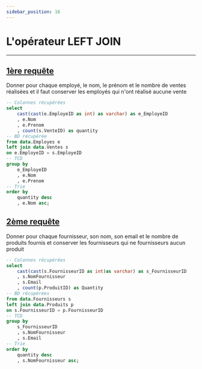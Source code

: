 ```yaml
---
sidebar_position: 16
---
```


# L'opérateur LEFT JOIN

---

## <u>1ère requête</u>

Donner pour chaque employé, le nom, le prénom et le nombre de ventes réalisées et il faut conserver les employés qui n'ont réalisé aucune vente

<!-- Requête SQL -->

```sql ex1
-- Colonnes récupérées
select
    cast(cast(e.EmployeID as int) as varchar) as e_EmployeID
    , e.Nom
    , e.Prenom
    , count(s.VenteID) as quantity
-- BD récupérée
from data.Employes e
left join data.Ventes s
on e.EmployeID = s.EmployeID
-- TCD
group by
    e_EmployeID
    , e.Nom
    , e.Prenom
-- Trie
order by
    quantity desc
    , e.Nom asc;
```

<!-- Table -->
<DataTable data={ex1} search=true rowShading=true totalRow=true rows=15>
    <Column id=Nom align=center/>
    <Column id=Prenom align=center/>
    <Column id=e_EmployeID title="N° Employe" align=center totalAgg="Quantité moyenne vendue"/>
    <Column id=quantity title="Quantité vendue" align=center totalAgg=mean fmt='# ###' contentType=colorscale scaleColor=brown/>
</DataTable>

## <u>2ème requête</u>

Donner pour chaque fournisseur, son nom, son email et le nombre de produits fournis et conserver les fournisseurs qui ne fournisseurs aucun produit

<!-- Requête SQL -->

```sql ex2
-- Colonnes récupérées
select
    cast(cast(s.FournisseurID as int)as varchar) as s_FournisseurID
    , s.NomFournisseur
    , s.Email
    , count(p.ProduitID) as Quantity
-- BD récupérées
from data.Fournisseurs s
left join data.Produits p
on s.FournisseurID = p.FournisseurID
-- TCD
group by
    s_FournisseurID
    , s.NomFournisseur
    , s.Email
-- Trie
order by
    quantity desc
    , s.NomFournisseur asc;
```

<DataTable data={ex2} search=true rowShading=true totalRow=true rows=15>
    <Column id=NomFournisseur align=center/>
    <Column id=s_FournisseurID title="N° Fournisseur" align=center/>
    <Column id=Email align=center totalAgg="Quantité moyenne achetée"/>
    <Column id=Quantity align=center totalAgg=mean fmt='# ###' contentType=colorscale scaleColor=orange/>
</DataTable>
